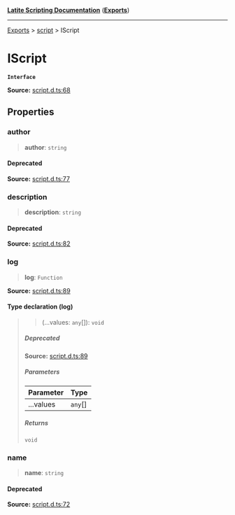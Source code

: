 [**Latite Scripting Documentation**](../../README.md) ([**Exports**](../../exports.md))

---

[Exports](../../exports.md) > [script](../index.md) > IScript

# IScript

**`Interface`**

**Source:** [script.d.ts:68](https://github.com/LatiteScripting/latitescripting.github.io/blob/796c413/definitions/script.d.ts#L68)

## Properties

### author

> **author**: `string`

#### Deprecated

**Source:** [script.d.ts:77](https://github.com/LatiteScripting/latitescripting.github.io/blob/796c413/definitions/script.d.ts#L77)

### description

> **description**: `string`

#### Deprecated

**Source:** [script.d.ts:82](https://github.com/LatiteScripting/latitescripting.github.io/blob/796c413/definitions/script.d.ts#L82)

### log

> **log**: `Function`

**Source:** [script.d.ts:89](https://github.com/LatiteScripting/latitescripting.github.io/blob/796c413/definitions/script.d.ts#L89)

#### Type declaration (log)

> > (...values: `any`[]): `void`
>
> ##### Deprecated
>
> **Source:** [script.d.ts:89](https://github.com/LatiteScripting/latitescripting.github.io/blob/796c413/definitions/script.d.ts#L89)
>
> ##### Parameters
>
> | Parameter | Type    |
> | :-------- | :------ |
> | ...values | `any`[] |
>
> ##### Returns
>
> `void`

### name

> **name**: `string`

#### Deprecated

**Source:** [script.d.ts:72](https://github.com/LatiteScripting/latitescripting.github.io/blob/796c413/definitions/script.d.ts#L72)

